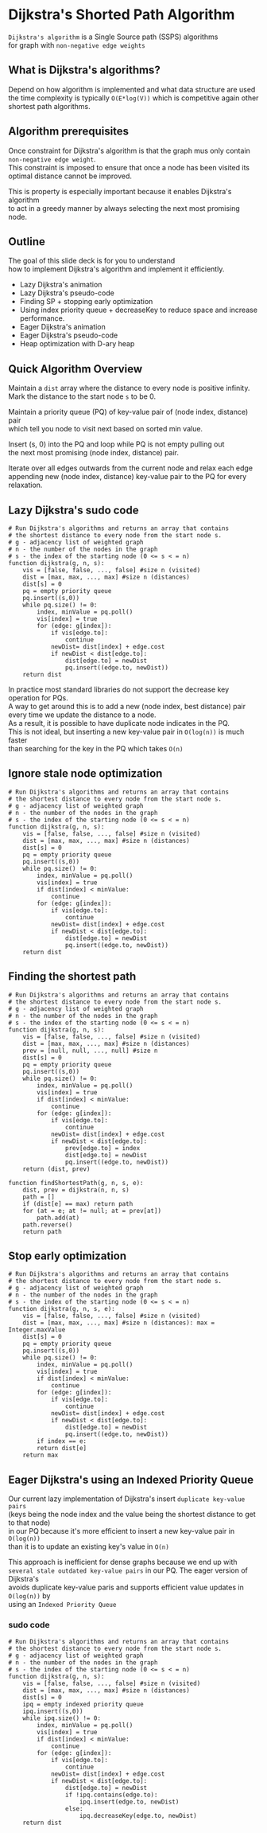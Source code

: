# Dijkstra's Shorted Path Algorithm
`Dijkstra's algorithm` is a Single Source path (SSPS) algorithms <br>
for graph with `non-negative edge weights`

## What is Dijkstra's algorithms?
Depend on how algorithm is implemented and what data structure are used <br>
the time complexity is typically `O(E*log(V))` which is competitive again other shortest path algorithms.

## Algorithm prerequisites
Once constraint for Dijkstra's algorithm is that the graph mus only contain `non-negative edge weight`. <br>
This constraint is imposed to ensure that once a node has been visited its optimal distance cannot be improved.

This is property is especially important because it enables Dijkstra's algorithm <br>
to act in a greedy manner by always selecting the next most promising node.

## Outline
The goal of this slide deck is for you to understand <br>
how to implement Dijkstra's algorithm and implement it efficiently.
- Lazy Dijkstra's animation
- Lazy Dijkstra's pseudo-code 
- Finding SP + stopping early optimization
- Using index priority queue + decreaseKey to reduce space and increase performance.
- Eager Dijkstra's animation
- Eager Dijkstra's pseudo-code 
- Heap optimization with D-ary heap

## Quick Algorithm Overview
Maintain a `dist` array where the distance to every node is positive infinity. <br>
Mark the distance to the start node `s` to be 0.

Maintain a priority queue (PQ) of key-value pair of (node index, distance) pair <br>
which tell you node to visit next based on sorted min value.

Insert (s, 0) into the PQ and loop while PQ is not empty pulling out <br>
the next most promising  (node index, distance) pair.

Iterate over all edges outwards from the current node and relax each edge <br>
appending new (node index, distance) key-value pair to the PQ for every relaxation.

## Lazy Dijkstra's sudo code
```shell
# Run Dijkstra's algorithms and returns an array that contains
# the shortest distance to every node from the start node s.
# g - adjacency list of weighted graph
# n - the number of the nodes in the graph
# s - the index of the starting node (0 <= s < = n)
function dijkstra(g, n, s):
    vis = [false, false, ..., false] #size n (visited)
    dist = [max, max, ..., max] #size n (distances)
    dist[s] = 0
    pq = empty priority queue
    pq.insert((s,0))
    while pq.size() != 0:
        index, minValue = pq.poll()
        vis[index] = true
        for (edge: g[index]):
            if vis[edge.to]:
                continue 
            newDist= dist[index] + edge.cost
            if newDist < dist[edge.to]:
                dist[edge.to] = newDist
                pq.insert((edge.to, newDist))
    return dist
```
In practice most standard libraries do not support the decrease key operation for PQs.<br>
A way to get around this is to add a new (node index, best distance) pair <br>
every time we update the distance to a node. <br>
As a result, it is possible to have duplicate node indicates in the PQ. <br>
This is not ideal, but inserting a new key-value pair in `O(log(n))` is much faster <br>
than searching for the key in the PQ which takes `O(n)`

## Ignore stale node optimization

```shell
# Run Dijkstra's algorithms and returns an array that contains
# the shortest distance to every node from the start node s.
# g - adjacency list of weighted graph
# n - the number of the nodes in the graph
# s - the index of the starting node (0 <= s < = n)
function dijkstra(g, n, s):
    vis = [false, false, ..., false] #size n (visited)
    dist = [max, max, ..., max] #size n (distances)
    dist[s] = 0
    pq = empty priority queue
    pq.insert((s,0))
    while pq.size() != 0:
        index, minValue = pq.poll()
        vis[index] = true
        if dist[index] < minValue:
            continue
        for (edge: g[index]):
            if vis[edge.to]:
                continue 
            newDist= dist[index] + edge.cost
            if newDist < dist[edge.to]:
                dist[edge.to] = newDist
                pq.insert((edge.to, newDist))
    return dist
```

## Finding the shortest path
```shell
# Run Dijkstra's algorithms and returns an array that contains
# the shortest distance to every node from the start node s.
# g - adjacency list of weighted graph
# n - the number of the nodes in the graph
# s - the index of the starting node (0 <= s < = n)
function dijkstra(g, n, s):
    vis = [false, false, ..., false] #size n (visited)
    dist = [max, max, ..., max] #size n (distances)
    prev = [null, null, ..., null] #size n
    dist[s] = 0
    pq = empty priority queue
    pq.insert((s,0))
    while pq.size() != 0:
        index, minValue = pq.poll()
        vis[index] = true
        if dist[index] < minValue:
            continue
        for (edge: g[index]):
            if vis[edge.to]:
                continue 
            newDist= dist[index] + edge.cost
            if newDist < dist[edge.to]:
                prev[edge.to] = index
                dist[edge.to] = newDist
                pq.insert((edge.to, newDist))
    return (dist, prev)
    
function findShortestPath(g, n, s, e):
    dist, prev = dijkstra(n, n, s)
    path = []
    if (dist[e] == max) return path
    for (at = e; at != null; at = prev[at])
        path.add(at)
    path.reverse()
    return path
```

## Stop early optimization

```shell
# Run Dijkstra's algorithms and returns an array that contains
# the shortest distance to every node from the start node s.
# g - adjacency list of weighted graph
# n - the number of the nodes in the graph
# s - the index of the starting node (0 <= s < = n)
function dijkstra(g, n, s, e):
    vis = [false, false, ..., false] #size n (visited)
    dist = [max, max, ..., max] #size n (distances): max = Integer.maxValue
    dist[s] = 0
    pq = empty priority queue
    pq.insert((s,0))
    while pq.size() != 0:
        index, minValue = pq.poll()
        vis[index] = true
        if dist[index] < minValue:
            continue
        for (edge: g[index]):
            if vis[edge.to]:
                continue 
            newDist= dist[index] + edge.cost
            if newDist < dist[edge.to]:
                dist[edge.to] = newDist
                pq.insert((edge.to, newDist))
        if index == e:
        return dist[e]
    return max
```

## Eager Dijkstra's using an Indexed Priority Queue
Our current lazy implementation of Dijkstra's insert `duplicate key-value pairs`<br>
(keys being the node index and the value being the shortest distance to get to that node) <br>
in our PQ because it's more efficient to insert a new key-value pair in `O(log(n))`<br>
than it is to update an existing key's value in `O(n)`

This approach is inefficient for dense graphs because we end up with <br>
`several stale outdated key-value pairs` in our PQ. The eager version of Dijkstra's <br>
avoids duplicate key-value paris and supports efficient value updates in `O(log(n))` by <br>
using an `Indexed Priority Queue`


### sudo code 

```shell
# Run Dijkstra's algorithms and returns an array that contains
# the shortest distance to every node from the start node s.
# g - adjacency list of weighted graph
# n - the number of the nodes in the graph
# s - the index of the starting node (0 <= s < = n)
function dijkstra(g, n, s):
    vis = [false, false, ..., false] #size n (visited)
    dist = [max, max, ..., max] #size n (distances)
    dist[s] = 0
    ipq = empty indexed priority queue
    ipq.insert((s,0))
    while ipq.size() != 0:
        index, minValue = pq.poll()
        vis[index] = true
        if dist[index] < minValue:
            continue
        for (edge: g[index]):
            if vis[edge.to]:
                continue 
            newDist= dist[index] + edge.cost
            if newDist < dist[edge.to]:
                dist[edge.to] = newDist
                if !ipq.contains(edge.to):
                    ipq.insert(edge.to, newDist)
                else:
                    ipq.decreaseKey(edge.to, newDist)
    return dist
```

